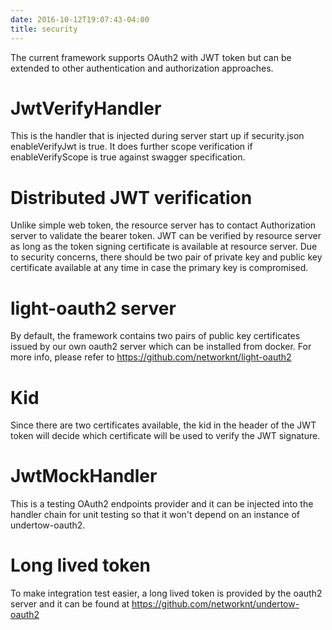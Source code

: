 ```yaml
---
date: 2016-10-12T19:07:43-04:00
title: security
---
```


The current framework supports OAuth2 with JWT token but can be extended to 
other authentication and authorization approaches. 

# JwtVerifyHandler

This is the handler that is injected during server start up if security.json 
enableVerifyJwt is true. It does further scope verification if enableVerifyScope 
is true against swagger specification.

# Distributed JWT verification

Unlike simple web token, the resource server has to contact Authorization server 
to validate the bearer token. JWT can be verified by resource server as long as 
the token signing certificate is available at resource server. Due to security 
concerns, there should be two pair of private key and public key certificate 
available at any time in case the primary key is compromised. 

# light-oauth2 server

By default, the framework contains two pairs of public key certificates issued 
by our own oauth2 server which can be installed from docker. For more info, 
please refer to https://github.com/networknt/light-oauth2

# Kid

Since there are two certificates available, the kid in the header of the JWT 
token will decide which certificate will be used to verify the JWT signature. 

# JwtMockHandler

This is a testing OAuth2 endpoints provider and it can be injected into the handler 
chain for unit testing so that it won't depend on an instance of 
undertow-oauth2. 

# Long lived token

To make integration test easier, a long lived token is provided by the oauth2 
server and it can be found at https://github.com/networknt/undertow-oauth2





 